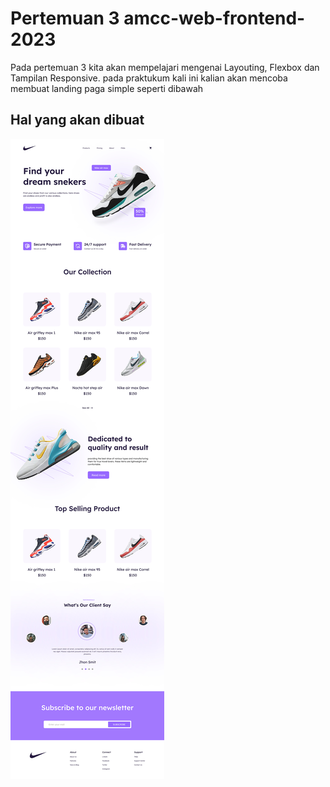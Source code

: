 # Pertemuan 3 amcc-web-frontend-2023

Pada pertemuan 3 kita akan mempelajari mengenai Layouting, Flexbox dan Tampilan Responsive. pada praktukum kali ini kalian akan mencoba membuat landing paga simple seperti dibawah

## Hal yang akan dibuat

![alt text](https://github.com/amccamikom/amcc-web-frontend-2023/blob/pertemuan-3/ui-ux.jpg)


